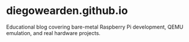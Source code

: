 # diegowearden.github.io
Educational blog covering bare-metal Raspberry Pi development, QEMU emulation, and real hardware projects.

